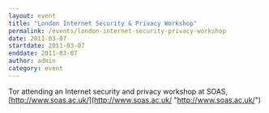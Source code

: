 ```yaml
---
layout: event
title: "London Internet Security & Privacy Workshop"
permalink: /events/london-internet-security-privacy-workshop
date: 2011-03-07
startdate: 2011-03-07
enddate: 2011-03-07
author: admin
category: event
---
```


Tor attending an Internet security and privacy workshop at SOAS, [http://www.soas.ac.uk/](http://www.soas.ac.uk/ "http://www.soas.ac.uk/")


